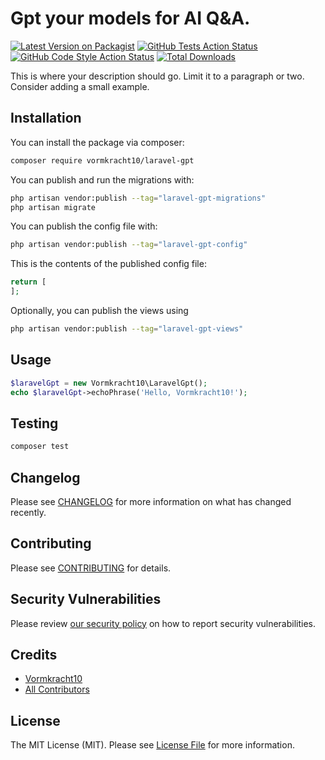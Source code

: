 #  Gpt your models for AI Q&A. 

[![Latest Version on Packagist](https://img.shields.io/packagist/v/vormkracht10/laravel-gpt.svg?style=flat-square)](https://packagist.org/packages/vormkracht10/laravel-gpt)
[![GitHub Tests Action Status](https://img.shields.io/github/actions/workflow/status/vormkracht10/laravel-gpt/run-tests.yml?branch=main&label=tests&style=flat-square)](https://github.com/vormkracht10/laravel-gpt/actions?query=workflow%3Arun-tests+branch%3Amain)
[![GitHub Code Style Action Status](https://img.shields.io/github/actions/workflow/status/vormkracht10/laravel-gpt/fix-php-code-style-issues.yml?branch=main&label=code%20style&style=flat-square)](https://github.com/vormkracht10/laravel-gpt/actions?query=workflow%3A"Fix+PHP+code+style+issues"+branch%3Amain)
[![Total Downloads](https://img.shields.io/packagist/dt/vormkracht10/laravel-gpt.svg?style=flat-square)](https://packagist.org/packages/vormkracht10/laravel-gpt)

This is where your description should go. Limit it to a paragraph or two. Consider adding a small example.

## Installation

You can install the package via composer:

```bash
composer require vormkracht10/laravel-gpt
```

You can publish and run the migrations with:

```bash
php artisan vendor:publish --tag="laravel-gpt-migrations"
php artisan migrate
```

You can publish the config file with:

```bash
php artisan vendor:publish --tag="laravel-gpt-config"
```

This is the contents of the published config file:

```php
return [
];
```

Optionally, you can publish the views using

```bash
php artisan vendor:publish --tag="laravel-gpt-views"
```

## Usage

```php
$laravelGpt = new Vormkracht10\LaravelGpt();
echo $laravelGpt->echoPhrase('Hello, Vormkracht10!');
```

## Testing

```bash
composer test
```

## Changelog

Please see [CHANGELOG](CHANGELOG.md) for more information on what has changed recently.

## Contributing

Please see [CONTRIBUTING](CONTRIBUTING.md) for details.

## Security Vulnerabilities

Please review [our security policy](../../security/policy) on how to report security vulnerabilities.

## Credits

- [Vormkracht10](https://github.com/vormkracht10)
- [All Contributors](../../contributors)

## License

The MIT License (MIT). Please see [License File](LICENSE.md) for more information.
